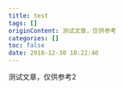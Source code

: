 ```yaml
---
title: test
tags: []
originContent: 测试文章，仅供参考
categories: []
toc: false
date: 2018-12-30 18:22:40
---
```


测试文章，仅供参考2